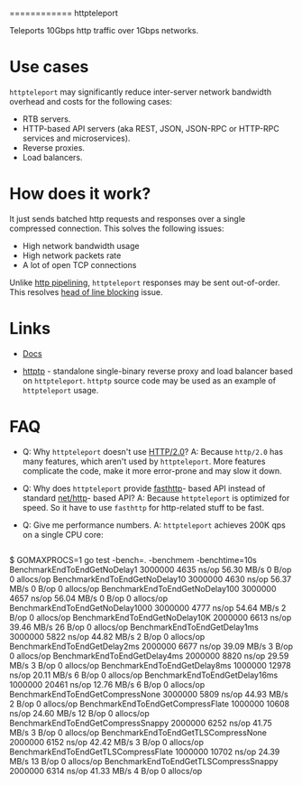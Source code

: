 ============
httpteleport

Teleports 10Gbps http traffic over 1Gbps networks.


# Use cases

`httpteleport` may significantly reduce inter-server network bandwidth overhead
and costs for the following cases:

- RTB servers.
- HTTP-based API servers (aka REST, JSON, JSON-RPC or HTTP-RPC services
  and microservices).
- Reverse proxies.
- Load balancers.


# How does it work?

It just sends batched http requests and responses over a single compressed
connection. This solves the following issues:

- High network bandwidth usage
- High network packets rate
- A lot of open TCP connections


Unlike [http pipelining](https://en.wikipedia.org/wiki/HTTP_pipelining),
`httpteleport` responses may be sent out-of-order.
This resolves [head of line blocking](https://en.wikipedia.org/wiki/Head-of-line_blocking) issue.


# Links

* [Docs](https://godoc.org/github.com/valyala/httpteleport)

* [httptp](https://github.com/valyala/httpteleport/tree/master/cmd/httptp) -
  standalone single-binary reverse proxy and load balancer based
  on `httpteleport`. `httptp` source code may be used as an example
  of `httpteleport` usage.


# FAQ

* Q: Why `httpteleport` doesn't use [HTTP/2.0](https://en.wikipedia.org/wiki/HTTP/2)?
  A: Because `http/2.0` has many features, which aren't used by `httpteleport`.
     More features complicate the code, make it more error-prone and may slow
     it down.

* Q: Why does `httpteleport` provide [fasthttp](https://github.com/valyala/fasthttp)-
     based API instead of standard [net/http](https://golang.org/pkg/net/http/)-
     based API?
  A: Because `httpteleport` is optimized for speed. So it have to use `fasthttp`
     for http-related stuff to be fast.

* Q: Give me performance numbers.
  A: `httpteleport` achieves 200K qps on a single CPU core:

  ```
$ GOMAXPROCS=1 go test -bench=. -benchmem -benchtime=10s
BenchmarkEndToEndGetNoDelay1       	 3000000	      4635 ns/op	  56.30 MB/s	       0 B/op	       0 allocs/op
BenchmarkEndToEndGetNoDelay10      	 3000000	      4630 ns/op	  56.37 MB/s	       0 B/op	       0 allocs/op
BenchmarkEndToEndGetNoDelay100     	 3000000	      4657 ns/op	  56.04 MB/s	       0 B/op	       0 allocs/op
BenchmarkEndToEndGetNoDelay1000    	 3000000	      4777 ns/op	  54.64 MB/s	       2 B/op	       0 allocs/op
BenchmarkEndToEndGetNoDelay10K     	 2000000	      6613 ns/op	  39.46 MB/s	      26 B/op	       0 allocs/op
BenchmarkEndToEndGetDelay1ms       	 3000000	      5822 ns/op	  44.82 MB/s	       2 B/op	       0 allocs/op
BenchmarkEndToEndGetDelay2ms       	 2000000	      6677 ns/op	  39.09 MB/s	       3 B/op	       0 allocs/op
BenchmarkEndToEndGetDelay4ms       	 2000000	      8820 ns/op	  29.59 MB/s	       3 B/op	       0 allocs/op
BenchmarkEndToEndGetDelay8ms       	 1000000	     12978 ns/op	  20.11 MB/s	       6 B/op	       0 allocs/op
BenchmarkEndToEndGetDelay16ms      	 1000000	     20461 ns/op	  12.76 MB/s	       6 B/op	       0 allocs/op
BenchmarkEndToEndGetCompressNone   	 3000000	      5809 ns/op	  44.93 MB/s	       2 B/op	       0 allocs/op
BenchmarkEndToEndGetCompressFlate  	 1000000	     10608 ns/op	  24.60 MB/s	      12 B/op	       0 allocs/op
BenchmarkEndToEndGetCompressSnappy 	 2000000	      6252 ns/op	  41.75 MB/s	       3 B/op	       0 allocs/op
BenchmarkEndToEndGetTLSCompressNone   	 2000000	      6152 ns/op	  42.42 MB/s	       3 B/op	       0 allocs/op
BenchmarkEndToEndGetTLSCompressFlate  	 1000000	     10702 ns/op	  24.39 MB/s	      13 B/op	       0 allocs/op
BenchmarkEndToEndGetTLSCompressSnappy 	 2000000	      6314 ns/op	  41.33 MB/s	       4 B/op	       0 allocs/op
```
